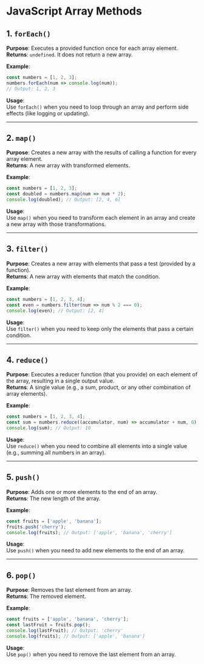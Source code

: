 # JavaScript Array Methods

## 1. `forEach()`
**Purpose**: Executes a provided function once for each array element.  
**Returns**: `undefined`. It does not return a new array.

**Example**:
```javascript
const numbers = [1, 2, 3];
numbers.forEach(num => console.log(num));
// Output: 1, 2, 3
```

**Usage**:  
Use `forEach()` when you need to loop through an array and perform side effects (like logging or updating).

---

## 2. `map()`
**Purpose**: Creates a new array with the results of calling a function for every array element.  
**Returns**: A new array with transformed elements.

**Example**:
```javascript
const numbers = [1, 2, 3];
const doubled = numbers.map(num => num * 2);
console.log(doubled); // Output: [2, 4, 6]
```

**Usage**:  
Use `map()` when you need to transform each element in an array and create a new array with those transformations.

---

## 3. `filter()`
**Purpose**: Creates a new array with elements that pass a test (provided by a function).  
**Returns**: A new array with elements that match the condition.

**Example**:
```javascript
const numbers = [1, 2, 3, 4];
const even = numbers.filter(num => num % 2 === 0);
console.log(even); // Output: [2, 4]
```

**Usage**:  
Use `filter()` when you need to keep only the elements that pass a certain condition.

---

## 4. `reduce()`
**Purpose**: Executes a reducer function (that you provide) on each element of the array, resulting in a single output value.  
**Returns**: A single value (e.g., a sum, product, or any other combination of array elements).

**Example**:
```javascript
const numbers = [1, 2, 3, 4];
const sum = numbers.reduce((accumulator, num) => accumulator + num, 0);
console.log(sum); // Output: 10
```

**Usage**:  
Use `reduce()` when you need to combine all elements into a single value (e.g., summing all numbers in an array).

---

## 5. `push()`
**Purpose**: Adds one or more elements to the end of an array.  
**Returns**: The new length of the array.

**Example**:
```javascript
const fruits = ['apple', 'banana'];
fruits.push('cherry');
console.log(fruits); // Output: ['apple', 'banana', 'cherry']
```

**Usage**:  
Use `push()` when you need to add new elements to the end of an array.

---

## 6. `pop()`
**Purpose**: Removes the last element from an array.  
**Returns**: The removed element.

**Example**:
```javascript
const fruits = ['apple', 'banana', 'cherry'];
const lastFruit = fruits.pop();
console.log(lastFruit); // Output: 'cherry'
console.log(fruits); // Output: ['apple', 'banana']
```

**Usage**:  
Use `pop()` when you need to remove the last element from an array.
